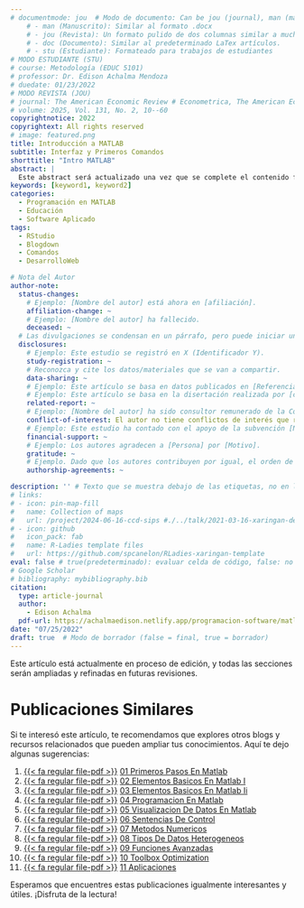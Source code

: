 ```yaml
---
# documentmode: jou  # Modo de documento: Can be jou (journal), man (manuscript), stu (student), or doc (document)
    # - man (Manuscrito): Similar al formato .docx
    # - jou (Revista): Un formato pulido de dos columnas similar a muchas revistas APA.
    # - doc (Documento): Similar al predeterminado LaTex artículos.
    # - stu (Estudiante): Formateado para trabajos de estudiantes
# MODO ESTUDIANTE (STU)
# course: Metodología (EDUC 5101)
# professor: Dr. Edison Achalma Mendoza
# duedate: 01/23/2022
# MODO REVISTA (JOU)
# journal: The American Economic Review # Econometrica, The American Economic Review, Revista de Economía, Revista de la CEPAL
# volume: 2025, Vol. 131, No. 2, 10--60
copyrightnotice: 2022
copyrightext: All rights reserved
# image: featured.png
title: Introducción a MATLAB
subtitle: Interfaz y Primeros Comandos
shorttitle: "Intro MATLAB"
abstract: |
  Este abstract será actualizado una vez que se complete el contenido final del artículo.
keywords: [keyword1, keyword2]
categories:
  - Programación en MATLAB  
  - Educación  
  - Software Aplicado
tags:
  - RStudio
  - Blogdown
  - Comandos
  - DesarrolloWeb

# Nota del Autor
author-note:
  status-changes: 
    # Ejemplo: [Nombre del autor] está ahora en [afiliación].
    affiliation-change: ~
    # Ejemplo: [Nombre del autor] ha fallecido.
    deceased: ~
  # Las divulgaciones se condensan en un párrafo, pero puede iniciar un campo con dos saltos de línea para separarlas: \n\nNew 
  disclosures:
    # Ejemplo: Este estudio se registró en X (Identificador Y).
    study-registration: ~
    # Reconozca y cite los datos/materiales que se van a compartir.
    data-sharing: ~
    # Ejemplo: Este artículo se basa en datos publicados en [Referencia].
    # Ejemplo: Este artículo se basa en la disertación realizada por [cita].
    related-report: ~
    # Ejemplo: [Nombre del autor] ha sido consultor remunerado de la Corporación X, que ha financiado este estudio.
    conflict-of-interest: El autor no tiene conflictos de interés que revelar.
    # Ejemplo: Este estudio ha contado con el apoyo de la subvención [Número de subvención] de [Fuente de financiación].
    financial-support: ~
    # Ejemplo: Los autores agradecen a [Persona] por [Motivo].
    gratitude: ~
    # Ejemplo. Dado que los autores contribuyen por igual, el orden de autoría se determinó mediante el lanzamiento de una moneda al aire.
    authorship-agreements: ~

description: '' # Texto que se muestra debajo de las etiquetas, no en la página del listado
# links:
# - icon: pin-map-fill
#   name: Collection of maps
#   url: /project/2024-06-16-ccd-sips #./../talk/2021-03-16-xaringan-deploy-demo/
# - icon: github
#   icon_pack: fab
#   name: R-Ladies template files
#   url: https://github.com/spcanelon/RLadies-xaringan-template
eval: false # true(predeterminado): evaluar celda de código, false: no evaluar la celda de código
# Google Scholar
# bibliography: mybibliography.bib
citation:
  type: article-journal
  author:
    - Edison Achalma
  pdf-url: https://achalmaedison.netlify.app/programacion-software/matlab/2022-07-25-primeros-pasos-en-matlab/index.pdf
date: "07/25/2022"
draft: true  # Modo de borrador (false = final, true = borrador)
---
```










Este artículo está actualmente en proceso de edición, y todas las secciones serán ampliadas y refinadas en futuras revisiones.


# Publicaciones Similares

Si te interesó este artículo, te recomendamos que explores otros blogs y recursos relacionados que pueden ampliar tus conocimientos. Aquí te dejo algunas sugerencias:


1. [{{< fa regular file-pdf >}}](https://achalmaedison.netlify.app/programacion-software/matlab/2022-07-25-01-primeros-pasos-en-matlab/index.pdf) [01 Primeros Pasos En Matlab](https://achalmaedison.netlify.app/programacion-software/matlab/2022-07-25-01-primeros-pasos-en-matlab)
2. [{{< fa regular file-pdf >}}](https://achalmaedison.netlify.app/programacion-software/matlab/2022-08-01-02-elementos-basicos-en-matlab-i/index.pdf) [02 Elementos Basicos En Matlab I](https://achalmaedison.netlify.app/programacion-software/matlab/2022-08-01-02-elementos-basicos-en-matlab-i)
3. [{{< fa regular file-pdf >}}](https://achalmaedison.netlify.app/programacion-software/matlab/2022-08-08-03-elementos-basicos-en-matlab-ii/index.pdf) [03 Elementos Basicos En Matlab Ii](https://achalmaedison.netlify.app/programacion-software/matlab/2022-08-08-03-elementos-basicos-en-matlab-ii)
4. [{{< fa regular file-pdf >}}](https://achalmaedison.netlify.app/programacion-software/matlab/2022-08-15-04-programacion-en-matlab/index.pdf) [04 Programacion En Matlab](https://achalmaedison.netlify.app/programacion-software/matlab/2022-08-15-04-programacion-en-matlab)
5. [{{< fa regular file-pdf >}}](https://achalmaedison.netlify.app/programacion-software/matlab/2022-08-22-05-visualizacion-de-datos-en-matlab/index.pdf) [05 Visualizacion De Datos En Matlab](https://achalmaedison.netlify.app/programacion-software/matlab/2022-08-22-05-visualizacion-de-datos-en-matlab)
6. [{{< fa regular file-pdf >}}](https://achalmaedison.netlify.app/programacion-software/matlab/2022-08-29-06-sentencias-de-control/index.pdf) [06 Sentencias De Control](https://achalmaedison.netlify.app/programacion-software/matlab/2022-08-29-06-sentencias-de-control)
7. [{{< fa regular file-pdf >}}](https://achalmaedison.netlify.app/programacion-software/matlab/2022-09-05-07-metodos-numericos/index.pdf) [07 Metodos Numericos](https://achalmaedison.netlify.app/programacion-software/matlab/2022-09-05-07-metodos-numericos)
8. [{{< fa regular file-pdf >}}](https://achalmaedison.netlify.app/programacion-software/matlab/2022-09-12-08-tipos-de-datos-heterogeneos/index.pdf) [08 Tipos De Datos Heterogeneos](https://achalmaedison.netlify.app/programacion-software/matlab/2022-09-12-08-tipos-de-datos-heterogeneos)
9. [{{< fa regular file-pdf >}}](https://achalmaedison.netlify.app/programacion-software/matlab/2022-09-19-09-funciones-avanzadas/index.pdf) [09 Funciones Avanzadas](https://achalmaedison.netlify.app/programacion-software/matlab/2022-09-19-09-funciones-avanzadas)
10. [{{< fa regular file-pdf >}}](https://achalmaedison.netlify.app/programacion-software/matlab/2022-09-26-10-toolbox-optimization/index.pdf) [10 Toolbox Optimization](https://achalmaedison.netlify.app/programacion-software/matlab/2022-09-26-10-toolbox-optimization)
11. [{{< fa regular file-pdf >}}](https://achalmaedison.netlify.app/programacion-software/matlab/2022-10-03-11-aplicaciones/index.pdf) [11 Aplicaciones](https://achalmaedison.netlify.app/programacion-software/matlab/2022-10-03-11-aplicaciones)


Esperamos que encuentres estas publicaciones igualmente interesantes y útiles. ¡Disfruta de la lectura!

